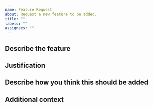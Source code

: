 ```yaml
---
name: Feature Request
about: Request a new feature to be added.
title: ""
labels: ""
assignees: ""
---
```


## Describe the feature

<!--A clear and concise description of what the feature is.-->

## Justification

<!--Why this feature is wanted or needed-->

## Describe how you think this should be added

<!--The approach that should be taken to implement the feature-->

## Additional context

<!--Add any other context or screenshots about the feature request here.-->
